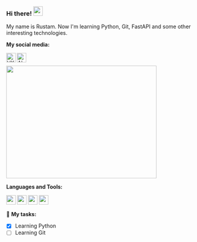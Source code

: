 ### Hi there! <img src="https://media.giphy.com/media/hvRJCLFzcasrR4ia7z/giphy.gif" width="25px">
My name is Rustam. Now I'm learning Python, Git, FastAPI and some other interesting technologies.

**My social media:** <br>

<a href="https://vk.com/ligreman">
  <img align="left" alt="VKontakte" width="25px" src="https://github.com/ligremanone/images/blob/main/vk.png" />
<a href="https://t.me/ligreman">
  <img align="left" alt="Abhishek's Telegram" width="25px" src="https://github.com/ligremanone/images/blob/main/telegram.png" />
</a> <br>
<br>
<img align="center" src="https://github.com/ligremanone/images/blob/main/programmersday4%201.png" width="400" height="300" />
  
**Languages and Tools:**  

<code><img height="25" src="https://github.com/ligremanone/images/blob/main/git-original-wordmark.svg"></code>
<code><img height="25" src="https://github.com/ligremanone/images/blob/main/python-original.svg"></code>
<code><img height="25" src="https://github.com/ligremanone/images/blob/main/fastapi-original.svg"></code>
<code><img height="25" src="https://github.com/ligremanone/images/blob/main/django-plain-wordmark.svg"></code>

🚧 **My tasks:**
<!-- TODO-IST:START -->
* [x] Learning Python
* [ ] Learning Git       
<!-- TODO-IST:END -->
